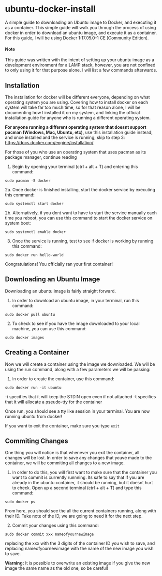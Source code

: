 # ubuntu-docker-install
A simple guide to downloading an Ubuntu image to Docker, and executing it as a container.
This simple guide will walk you through the process of using docker in order to download an ubuntu image, and execute it as a container. 
For this guide, I will be using Docker 1:17.05.0-1 CE (Community Edition).

#### Note
This guide was written with the intent of setting up your ubuntu image as a development environment for a LAMP stack, however, you are not confined to only using it for that purpose alone. I will list a few commands afterwards.

## Installation
The installation for docker will be different everyone, depending on what operating system you are using. Covering how to install docker on each system will take far too much time, so for that reason alone, I will be documenting how I installed it on my system, and linking the official installation guide for anyone who is running a different operating system. 

**For anyone running a different operating system that doesnt support pacman (Windows, Mac, Ubuntu, etc)**, use this installation guide instead, and once installed and the service is running, skip to step 3: https://docs.docker.com/engine/installation/

For those of you who use an operating system that uses pacman as its package manager, continue reading

1. Begin by opening your terminal (ctrl + alt + T) and entering this command:
```
sudo pacman -S docker
``` 

2a. Once docker is finished installing, start the docker service by executing this command:
```
sudo systemctl start docker
```

2b. Alternatively, if you dont want to have to start the service manually each time you reboot, you can use this command to start the docker service on system boot:
```
sudo systemctl enable docker
```

3. Once the service is running, test to see if docker is working by running this command:
```
sudo docker run hello-world
```

Congratulations! You officially ran your first container!

## Downloading an Ubuntu Image

Downloading an ubuntu image is fairly straight forward. 

1. In order to download an ubuntu image, in your terminal, run this command:

```
sudo docker pull ubuntu
```

2. To check to see if you have the image downloaded to your local machine, you can use this command:
```
sudo docker images
```

## Creating a Container

Now we will create a container using the image we downloaded. We will be using the run command, along with a few parameters we will be passing:

1. In order to create the container, use this command:
```
sudo docker run -it ubuntu
```

-i specifies that it will keep the STDIN open even if not attached
-t specifies that it will allocate a pseudo-tty for the container

Once run, you should see a tty like session in your terminal. You are now running ubuntu from docker!

If you want to exit the container, make sure you type ```exit```

## Commiting Changes

One thing you will notice is that whenever you exit the container, all changes will be lost. In order to save any changes that youve made to the container, we will be commiting all changes to a new image.

1. In order to do this, you will first want to make sure that the container you want to commit is currently runnning. Its safe to say that if you are already in the ubuntu container, it should be running, but it doesnt hurt to check. Open up a second terminal (ctrl + alt + T) and type this command:
```
sudo docker ps
```

From here, you should see the all the current containers running, along with their ID. Take note of the ID, we are going to need it for the next step.

2. Commit your changes using this command:
```
sudo docker commit xxx nameofyournewimage
```
replacing the xxx with the 3 digits of the container ID you wish to save, and replacing nameofyournewimage with the name of the new image you wish to save.

**Warning:** It is possible to overwrite an existing image if you give the new image the same name as the old one, so be careful!
